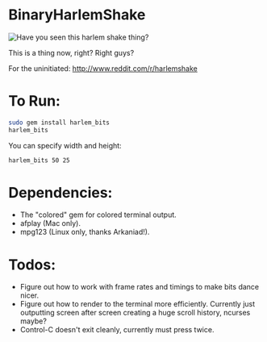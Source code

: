 BinaryHarlemShake
=================

![Have you seen this harlem shake thing?](http://i.imgur.com/5CKyDK3.png)

This is a thing now, right? Right guys?

For the uninitiated:
http://www.reddit.com/r/harlemshake

To Run:
=======
```bash
sudo gem install harlem_bits
harlem_bits
```

You can specify width and height:
```bash
harlem_bits 50 25
```

Dependencies:
============
* The "colored" gem for colored terminal output.
* afplay (Mac only).
* mpg123 (Linux only, thanks Arkaniad!).

Todos:
=====
* Figure out how to work with frame rates and timings to make bits dance nicer.
* Figure out how to render to the terminal more efficiently. Currently just outputting screen after screen creating a huge scroll history, ncurses maybe?
* Control-C doesn't exit cleanly, currently must press twice.

